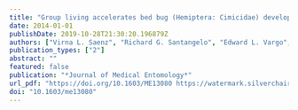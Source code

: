 ```yaml
---
title: "Group living accelerates bed bug (Hemiptera: Cimicidae) development"
date: 2014-01-01
publishDate: 2019-10-28T21:30:20.196879Z
authors: ["Virna L. Saenz", "Richard G. Santangelo", "Edward L. Vargo", "Coby Schal"]
publication_types: ["2"]
abstract: ""
featured: false
publication: "*Journal of Medical Entomology*"
url_pdf: "https://doi.org/10.1603/ME13080 https://watermark.silverchair.com/jmedent51-0293.pdf?token=AQECAHi208BE49Ooan9kkhW_Ercy7Dm3ZL_9Cf3qfKAc485ysgAAAm0wggJpBgkqhkiG9w0BBwagggJaMIICVgIBADCCAk8GCSqGSIb3DQEHATAeBglghkgBZQMEAS4wEQQMXRsfeFp_gAev4OQZAgEQgIICIEEJOUEZQZjZLhLtAVBTdWdyIQF8F13WUdGvQ5zJRRqkinAwOW0VYZRq6zW5vUdo66ztg8UIgTXHTyiIsmdCLb3i-uJOOFZJCUhwQadZhqXPNmnrTraMbLyuPuPer746lOJ1WZIllA68wJ5nf-3qYYT9YDy6maKFkNkSaIuyOKJonAzkRtmlc01UptC27XXf3DmuTsWaMVsTl-R4XSDgH_hdhqt_llkQQCQUONd-DRNHV52Ych1NuX-Z20DThYCkgLdaWtTXbbf2UjP4bfea6EtnOQzPtVeK5nT2A6Zmoc_MCmx5a1ABGBprjKVUAD8fTJ5cAIGTdwOUJ_QTZnj9ldGoWta7-0XXeXQHIh4TFI5qIkuserWE8ywpZ38545KYfxaMWDAFGVYdI4fbu2p8cjI-4uVRCFmRMtxCyH3xcdjODXW_s8jTNNV6-XqGRgE4fpLC4h59-B1Zkf8cRVealv1wALsO80eaqhcn1lZ9eHk8d2DBENh4dvMpgSveq8sH6WTW_JH5W4WhLNqAl9-ybKCpC4X3Sv1YhCOtrK_346LhDEyVIp8yF2IwtK-m6glKGxwVKoBBSKHkTTFLjDo4P0ot57jDpkeS-Kw3t0WexbpPg7Nbwbxmgf917WeQkUOSm5WNS4oUPXjmz58NXo29FgkhoaxUpzVHZQEsH5-UzcLR4fEzfAedNxxKCdnQMrk3T9YZBJSzWmbkMIkw242J6T8"
doi: "10.1603/me13080"
---
```


